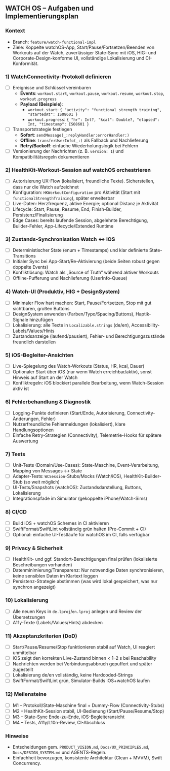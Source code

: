 ## WATCH OS – Aufgaben und Implementierungsplan

### Kontext
- Branch: `feature/watch-functional-impl`
- Ziele: Koppelte watchOS-App, Start/Pause/Fortsetzen/Beenden von Workouts auf der Watch, zuverlässiger State-Sync mit iOS, HIG- und Corporate-Design-konforme UI, vollständige Lokalisierung und CI-Konformität.

### 1) WatchConnectivity-Protokoll definieren
- [ ] Ereignisse und Schlüssel vereinbaren
  - **Events**: `workout.start`, `workout.pause`, `workout.resume`, `workout.stop`, `workout.progress`
  - **Payload (Beispiele)**:
    - `workout.start`: `{ "activity": "functional_strength_training", "startedAt": ISO8601 }`
    - `workout.progress`: `{ "hr": Int?, "kcal": Double?, "elapsed": Int, "timestamp": ISO8601 }`
- [ ] Transportstrategie festlegen
  - **Sofort**: `sendMessage(_:replyHandler:errorHandler:)`
  - **Offline**: `transferUserInfo(_:)` als Fallback und Nachlieferung
  - **Retry/Backoff**: einfache Wiederholungslogik bei Fehlern
- [ ] Versionierung der Nachrichten (z. B. `version: 1`) und Kompatibilitätsregeln dokumentieren

### 2) HealthKit-Workout-Session auf watchOS orchestrieren
- [ ] Autorisierung UX-Flow (lokalisiert, freundliche Texte). Sicherstellen, dass nur die Watch aufzeichnet
- [ ] Konfiguration: `HKWorkoutConfiguration` pro Aktivität (Start mit `functionalStrengthTraining`), später erweiterbar
- [ ] Live-Daten: Herzfrequenz, aktive Energie; optional Distanz je Aktivität
- [ ] Lifecycle: Start, Pause, Resume, End, Finish-Builder, Persistenz/Finalisierung
- [ ] Edge Cases: bereits laufende Session, abgelehnte Berechtigung, Builder-Fehler, App-Lifecycle/Extended Runtime

### 3) Zustands-Synchronisation Watch ↔ iOS
- [ ] Deterministischer State (enum + Timestamps) und klar definierte State-Transitions
- [ ] Initialer Sync bei App-Start/Re-Aktivierung (beide Seiten robust gegen doppelte Events)
- [ ] Konfliktlösung: Watch als „Source of Truth“ während aktiver Workouts
- [ ] Offline-Pufferung und Nachlieferung (UserInfo-Queue)

### 4) Watch-UI (Produktiv, HIG + DesignSystem)
- [ ] Minimaler Flow hart machen: Start, Pause/Fortsetzen, Stop mit gut sichtbaren, großen Buttons
- [ ] DesignSystem anwenden (Farben/Typo/Spacing/Buttons), Haptik-Signale hinzufügen
- [ ] Lokalisierung: alle Texte in `Localizable.strings` (de/en), Accessibility-Labels/Values/Hints
- [ ] Zustandsanzeige (laufend/pausiert), Fehler- und Berechtigungszustände freundlich darstellen

### 5) iOS-Begleiter-Ansichten
- [ ] Live-Spiegelung des Watch-Workouts (Status, HR, kcal, Dauer)
- [ ] Optionaler Start über iOS (nur wenn Watch erreichbar/aktiv), sonst Hinweis auf Start an der Watch
- [ ] Konfliktregeln: iOS blockiert parallele Bearbeitung, wenn Watch-Session aktiv ist

### 6) Fehlerbehandlung & Diagnostik
- [ ] Logging-Punkte definieren (Start/Ende, Autorisierung, Connectivity-Änderungen, Fehler)
- [ ] Nutzerfreundliche Fehlermeldungen (lokalisiert), klare Handlungsoptionen
- [ ] Einfache Retry-Strategien (Connectivity), Telemetrie-Hooks für spätere Auswertung

### 7) Tests
- [ ] Unit-Tests (Domain/Use-Cases): State-Maschine, Event-Verarbeitung, Mapping von Messages ↔ State
- [ ] Adapter-Tests: `WCSession`-Stubs/Mocks (Watch/iOS), HealthKit-Builder-Stub (so weit möglich)
- [ ] UI-Tests/Snapshots (watchOS): Zustandsdarstellung, Buttons, Lokalisierung
- [ ] Integrationspfade im Simulator (gekoppelte iPhone/Watch-Sims)

### 8) CI/CD
- [ ] Build iOS + watchOS Schemes in CI aktivieren
- [ ] SwiftFormat/SwiftLint vollständig grün halten (Pre-Commit + CI)
- [ ] Optional: einfache UI-Testläufe für watchOS im CI, falls verfügbar

### 9) Privacy & Sicherheit
- [ ] HealthKit- und ggf. Standort-Berechtigungen final prüfen (lokalisierte Beschreibungen vorhanden)
- [ ] Datenminimierung/Transparenz: Nur notwendige Daten synchronisieren, keine sensiblen Daten im Klartext loggen
- [ ] Persistenz-Strategie abstimmen (was wird lokal gespeichert, was nur synchron angezeigt)

### 10) Lokalisierung
- [ ] Alle neuen Keys in `de.lproj`/`en.lproj` anlegen und Review der Übersetzungen
- [ ] A11y-Texte (Labels/Values/Hints) abdecken

### 11) Akzeptanzkriterien (DoD)
- [ ] Start/Pause/Resume/Stop funktionieren stabil auf Watch, UI reagiert unmittelbar
- [ ] iOS zeigt den korrekten Live-Zustand binnen < 1–2 s bei Reachability
- [ ] Nachrichten werden bei Verbindungsabbruch gepuffert und später zugestellt
- [ ] Lokalisierung de/en vollständig, keine Hardcoded-Strings
- [ ] SwiftFormat/SwiftLint grün, Simulator-Builds iOS+watchOS laufen

### 12) Meilensteine
- [ ] M1 – Protokoll/State-Maschine final + Dummy-Flow (Connectivity-Stubs)
- [ ] M2 – HealthKit-Session stabil, UI-Bedienung (Start/Pause/Resume/Stop)
- [ ] M3 – State-Sync Ende-zu-Ende, iOS-Begleiteransicht
- [ ] M4 – Tests, A11y/L10n-Review, CI-Abschluss

### Hinweise
- Entscheidungen gem. `PRODUCT_VISION.md`, `Docs/UX_PRINCIPLES.md`, `Docs/DESIGN_SYSTEM.md` und AGENTS-Regeln.
- Einfachheit bevorzugen, konsistente Architektur (Clean + MVVM), Swift Concurrency.


